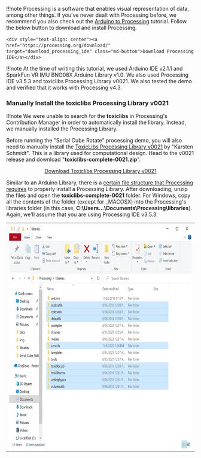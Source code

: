 !!!note
    Processing is a software that enables visual representation of data, among other things. If you've never dealt with Processing before, we recommend you also check out the [Arduino to Processing](https://learn.sparkfun.com/tutorials/connecting-arduino-to-processing) tutorial. Follow the below button to download and install Processing.

    <div style="text-align: center"><a href="https://processing.org/download/" target="download_processing_ide" class="md-button">Download Processing IDE</a></div>

!!!note
    At the time of writing this tutorial, we used Arduino IDE v2.1.1 and SparkFun VR IMU BNO08X Arduino Library v1.0. We also used Processing IDE v3.5.3 and toxiclibs Processing Library v0021. We also tested the demo and verified that it works with Processing v4.3.

### Manually Install the toxiclibs Processing Library v0021

!!!note
    We were unable to search for the **toxiclibs** in Processing's Contribution Manager in order to automatically install the library. Instead, we manually installed the Processing Library.

Before running the "Serial Cube Rotate" processing demo, you will also need to manually install the [ToxicLibs Processing Library v0021](https://github.com/postspectacular/toxiclibs/releases/tag/0021) by "Karsten Schmidt". This is a library used for computational design. Head to the v0021 release and download "**toxiclibs-complete-0021.zip**".

<div style="text-align: center"><a href="https://github.com/postspectacular/toxiclibs/releases/tag/0021" target="download_toxiclibs" class="md-button">Download Toxiclibs Processing Library v0021</a></div>

Similar to an Arduino Library, there is a [certain file structure that Processing requires](https://github.com/processing/processing/wiki/How-to-Install-a-Contributed-Library#manual-install) to properly install a Processing Library. After downloading, unzip the files and open the **toxiclibs-complete-0021** folder. For Windows, copy all the contents of the folder (except for _MACOSX) into the Processing's libraries folder (in this case, **C:\Users\...\Documents\Processing\libraries**). Again, we'll assume that you are using Processing IDE v3.5.3.


<div style="text-align: center;">
  <table>
    <tr style="vertical-align:middle;">
     <td style="text-align: center; vertical-align: middle;"><a href="../assets/img/Manual_Install_Processing_Library_toxiclibs.JPG"><img src="../assets/img/Manual_Install_Processing_Library_toxiclibs.JPG" width="600" height="600" alt="Manual Install of the toxiclibs Processing Library"></a></td>
    </tr>
  </table>
</div>

